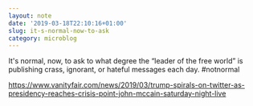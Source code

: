 ```yaml
---
layout: note
date: '2019-03-18T22:10:16+01:00'
slug: it-s-normal-now-to-ask
category: microblog
---
```

It's normal, now, to ask to what degree the “leader of the free world” is publishing crass, ignorant, or hateful messages each day. #notnormal

https://www.vanityfair.com/news/2019/03/trump-spirals-on-twitter-as-presidency-reaches-crisis-point-john-mccain-saturday-night-live
